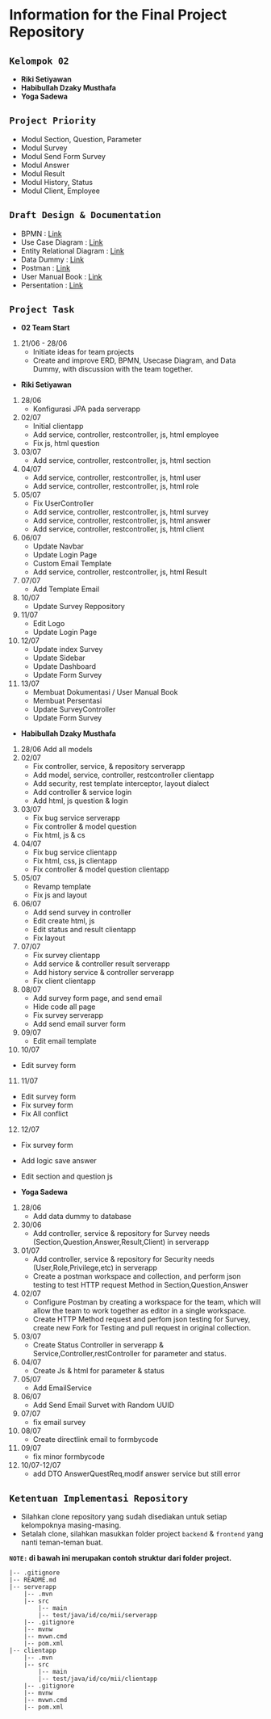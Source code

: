 # Information for the Final Project Repository

## **`Kelompok 02`**

- **Riki Setiyawan**
- **Habibullah Dzaky Musthafa**
- **Yoga Sadewa**

## **`Project Priority`**

- Modul Section, Question, Parameter
- Modul Survey
- Modul Send Form Survey
- Modul Answer
- Modul Result
- Modul History, Status
- Modul Client, Employee

## **`Draft Design & Documentation`**

- BPMN : [Link](https://drive.google.com/file/d/1FOQ5H6A1Q47xzhpKvuQHsagoDPihBm-8/view?usp=sharing)
- Use Case Diagram : [Link](https://drive.google.com/file/d/10AuxibxFDquCuNYFV5Ty2f1Mw1vJyIjr/view?usp=sharing)
- Entity Relational Diagram : [Link](https://drive.google.com/file/d/1X94O6mTQVWFhbWXJA1D2281dAGN6U6ht/view?usp=sharing)
- Data Dummy : [Link](https://docs.google.com/spreadsheets/d/10gDpG6SatiQW8xmxUQlRNW3e7XbkgA5qFfhq4r42nl4/edit?usp=sharing)
- Postman : [Link](https://documenter.getpostman.com/view/27540842/2s93zCZLfV)
- User Manual Book : [Link](https://drive.google.com/file/d/1osrlxfEnzoCqVr-oktPbCV8bG3yLbAIV/view?usp=sharing)
- Persentation : [Link](https://drive.google.com/file/d/1kZy92d3-NEvAaEp1CA1s8wGh0soMX-m5/view?usp=sharing)

## **`Project Task`**

- **02 Team Start**

1. 21/06 - 28/06
   - Initiate ideas for team projects
   - Create and improve ERD, BPMN, Usecase Diagram, and Data Dummy, with discussion with the team together.

- **Riki Setiyawan**

1. 28/06
   - Konfigurasi JPA pada serverapp
2. 02/07
   - Initial clientapp
   - Add service, controller, restcontroller, js, html employee
   - Fix js, html question
3. 03/07
   - Add service, controller, restcontroller, js, html section
4. 04/07
   - Add service, controller, restcontroller, js, html user
   - Add service, controller, restcontroller, js, html role
5. 05/07
   - Fix UserController
   - Add service, controller, restcontroller, js, html survey
   - Add service, controller, restcontroller, js, html answer
   - Add service, controller, restcontroller, js, html client
6. 06/07
   - Update Navbar
   - Update Login Page
   - Custom Email Template
   - Add service, controller, restcontroller, js, html Result
7. 07/07
   - Add Template Email
8. 10/07
    - Update Survey Reppository
9. 11/07
    - Edit Logo
    - Update Login Page
10. 12/07
    - Update index Survey
    - Update Sidebar
    - Update Dashboard
    - Update Form Survey
11. 13/07
    - Membuat Dokumentasi / User Manual Book
    - Membuat Persentasi
    - Update SurveyController
    - Update Form Survey

- **Habibullah Dzaky Musthafa**

1. 28/06 Add all models
2. 02/07
   - Fix controller, service, & repository serverapp
   - Add model, service, controller, restcontroller clientapp
   - Add security, rest template interceptor, layout dialect
   - Add controller & service login
   - Add html, js question & login
3. 03/07
   - Fix bug service serverapp
   - Fix controller & model question
   - Fix html, js & cs
4. 04/07
   - Fix bug service clientapp
   - Fix html, css, js clientapp
   - Fix controller & model question clientapp
5. 05/07
   - Revamp template
   - Fix js and layout
6. 06/07
   - Add send survey in controller
   - Edit create html, js
   - Edit status and result clientapp
   - Fix layout
7. 07/07
   - Fix survey clientapp
   - Add service & controller result serverapp
   - Add history service & controller serverapp
   - Fix client clientapp
8. 08/07
   - Add survey form page, and send email
   - Hide code all page
   - Fix survey serverapp
   - Add send email surver form
9. 09/07
   - Edit email template
10. 10/07

- Edit survey form

11. 11/07

- Edit survey form
- Fix survey form
- Fix All conflict

12. 12/07

- Fix survey form
- Add logic save answer
- Edit section and question js

- **Yoga Sadewa**

1. 28/06
   - Add data dummy to database
2. 30/06
   - Add controller, service & repository for Survey needs (Section,Question,Answer,Result,Client) in serverapp
3. 01/07
   - Add controller, service & repository for Security needs (User,Role,Privilege,etc) in serverapp
   - Create a postman workspace and collection, and perform json testing to test HTTP request Method in Section,Question,Answer
4. 02/07
   - Configure Postman by creating a workspace for the team, which will allow the team to work together as editor in a single workspace.
   - Create HTTP Method request and perfom json testing for Survey, create new Fork for Testing and pull request in original collection.
5. 03/07
   - Create Status Controller in serverapp & Service,Controller,restController for parameter and status.
6. 04/07
   - Create Js & html for parameter & status
7. 05/07
   - Add EmailService
8. 06/07
   - Add Send Email Survet with Random UUID
9. 07/07
   - fix email survey
10. 08/07
    - Create directlink email to formbycode
11. 09/07
    - fix minor formbycode
12. 10/07-12/07
    - add DTO AnswerQuestReq,modif answer service but still error

## **`Ketentuan Implementasi Repository`**

- Silahkan clone repository yang sudah disediakan untuk setiap kelompoknya masing-masing.
- Setalah clone, silahkan masukkan folder project `backend` & `frontend` yang nanti teman-teman buat.

**`NOTE:` di bawah ini merupakan contoh struktur dari folder project.**

```
|-- .gitignore
|-- README.md
|-- serverapp
    |-- .mvn
    |-- src
        |-- main
        |-- test/java/id/co/mii/serverapp
    |-- .gitignore
    |-- mvnw
    |-- mvwn.cmd
    |-- pom.xml
|-- clientapp
    |-- .mvn
    |-- src
        |-- main
        |-- test/java/id/co/mii/clientapp
    |-- .gitignore
    |-- mvnw
    |-- mvwn.cmd
    |-- pom.xml
```
